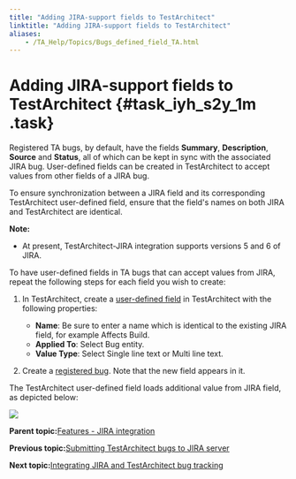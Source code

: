 ```yaml
--- 
title: "Adding JIRA-support fields to TestArchitect"
linktitle: "Adding JIRA-support fields to TestArchitect"
aliases: 
    - /TA_Help/Topics/Bugs_defined_field_TA.html
---
```

# Adding JIRA-support fields to TestArchitect {#task_iyh_s2y_1m .task}

Registered TA bugs, by default, have the fields **Summary**, **Description**, **Source** and **Status**, all of which can be kept in sync with the associated JIRA bug. User-defined fields can be created in TestArchitect to accept values from other fields of a JIRA bug.

To ensure synchronization between a JIRA field and its corresponding TestArchitect user-defined field, ensure that the field's names on both JIRA and TestArchitect are identical.

**Note:**

-   At present, TestArchitect-JIRA integration supports versions 5 and 6 of JIRA.

To have user-defined fields in TA bugs that can accept values from JIRA, repeat the following steps for each field you wish to create:

1.  In TestArchitect, create a [user-defined field](../../TA_Administration/Topics/User_defined_fields_create.html) in TestArchitect with the following properties:

    -   **Name**: Be sure to enter a name which is identical to the existing JIRA field, for example Affects Build.
    -   **Applied To**: Select Bug entity.
    -   **Value Type**: Select Single line text or Multi line text.
2.  Create a [registered bug](JIRA_creating_registered_bugs.html). Note that the new field appears in it.


The TestArchitect user-defined field loads additional value from JIRA field, as depicted below:

![](../Images/Bug_user_defined_field.png)

**Parent topic:**[Features - JIRA integration](../../TA_Help/Topics/JIRA_features.html)

**Previous topic:**[Submitting TestArchitect bugs to JIRA server](../../TA_Help/Topics/JIRA_submitting_bug.html)

**Next topic:**[Integrating JIRA and TestArchitect bug tracking](../../TA_Help/Topics/Bugs_working_known_bug_JIRA.html)

